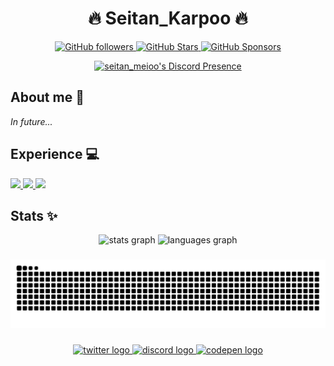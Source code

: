 <p align="center">
<!--  <img width="100px" src="" align="center" alt="Banner" /> -->
 <h1 align="center">🔥 Seitan_Karpoo 🔥</h1>
</p>  

<p align="center">
  <a href="https://github.com/seitanmeitoo">
    <img alt="GitHub followers" src="https://img.shields.io/github/followers/seitanmeitoo?logo=GitHub&style=for-the-badge">
  </a>
  <a href="https://github.com/seitanmeitoo">
    <img alt="GitHub Stars" src="https://img.shields.io/github/stars/seitanmeitoo?logo=github&style=for-the-badge">
  </a>
  <a href="https://github.com/sponsors/seitanmeitoo">
    <img alt="GitHub Sponsors" src="https://img.shields.io/github/sponsors/seitanmeitoo?color=BF4B8A&logo=githubsponsors&style=for-the-badge&label=Sponsor%20on%20Github">
  </a>
</p>

<p align="center">
  <a href="https://discord.com/users/757666085767086132">
    <img alt="seitan_meioo's Discord Presence" src="https://lanyard.kyrie25.me/api/757666085767086132?waveColor=FF597B&waveSpotifyColor=FF597B&gradient=A60707-E73636-FE7C7C&imgStyle=square&imgBorderRadius=25px&hideSpotify=true">
  </a>
</p>

## About me 💬
*In future...*

## Experience 💻

<a href="https://developer.mozilla.org/docs/Web/JavaScript">
   <img src="https://img.shields.io/badge/javascript%20-%23323330.svg?&style=for-the-badge&logo=javascript&logoColor=%23F7DF1E">
</a>
<a href="https://nodejs.org/docs/latest/api/">
   <img src="https://img.shields.io/badge/node.js%20-%2343853D.svg?&style=for-the-badge&logo=node.js&logoColor=white">
</a>
<a href="https://dev.epicgames.com/community/unreal-engine">
   <img src="https://img.shields.io/badge/Unreal_Engine-181818.svg?style=for-the-badge&logo=unrealengine&logoColor=white">
</a>


## Stats ✨

<div align="center">
  <img src="https://github-readme-stats.vercel.app/api?username=seitanmeitoo&hide_title=false&hide_rank=false&show_icons=true&rank_icon=github&include_all_commits=true&count_private=true&disable_animations=false&theme=transparent&locale=en&hide_border=false&order=1" height="150" alt="stats graph"  />
  <img src="https://github-readme-stats.vercel.app/api/top-langs?username=seitanmeitoo&locale=en&hide_title=false&layout=compact&card_width=320&langs_count=5&theme=transparent&hide_border=false&order=2" height="150" alt="languages graph"  />
</div>

###

<img src="https://raw.githubusercontent.com/seitanmeitoo/seitanmeitoo/output/snake.svg" alt="Snake animation"/>

###

<div align="center">
 <a href="https://twitter.com/seitan_meitoo">
  <img src="https://img.shields.io/static/v1?message=Twitter&logo=x&label=&color=000000&logoColor=white&labelColor=&style=for-the-badge" height="40" alt="twitter logo"  />
 </a>
 <a href="https://discord.com/users/757666085767086132">
  <img src="https://img.shields.io/static/v1?message=Discord&logo=discord&label=&color=7289DA&logoColor=white&labelColor=&style=for-the-badge" height="40" alt="discord logo"  />
 </a>
 <a href="">
  <img src="https://img.shields.io/static/v1?message=Codepen&logo=codepen&label=&color=000000&logoColor=white&labelColor=&style=for-the-badge" height="40" alt="codepen logo"  />
 </a>
</div>

###

<!-- ## Repository popular 📫
[![handler-discord.js-v13](https://github-readme-stats.vercel.app/api/pin/?username=seitanmeitoo&repo=handler-discord.js-v13&theme=transparent)](https:/github.com/seitanmeitoo)

**seitanmeitoo/seitanmeitoo** is a ✨ _special_ ✨ repository because its `README.md` (this file) appears on your GitHub profile.

Here are some ideas to get you started:

- 🔭 I’m currently working on ...
- 🌱 I’m currently learning ...
- 👯 I’m looking to collaborate on ...
- 🤔 I’m looking for help with ...
- 💬 Ask me about ...
- 📫 How to reach me: ...
- 😄 Pronouns: ...
- ⚡ Fun fact: ...
-->
